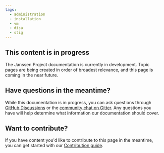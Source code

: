 ```yaml
---
tags:
  - administration
  - installation
  - vm
  - disa
  - stig
---
```


## This content is in progress

The Janssen Project documentation is currently in development. Topic pages are being created in order of broadest relevance, and this page is coming in the near future.

## Have questions in the meantime?

While this documentation is in progress, you can ask questions through [GitHub Discussions](https://github.com/JanssenProject/jans/discussions) or the [community chat on Gitter](https://gitter.im/JanssenProject/Lobby). Any questions you have will help determine what information our documentation should cover.

## Want to contribute?

If you have content you'd like to contribute to this page in the meantime, you can get started with our [Contribution guide](https://docs.jans.io/head/CONTRIBUTING/).